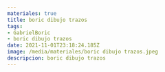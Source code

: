 ```yaml
---
materiales: true
title: boric dibujo trazos
tags:
- GabrielBoric
- boric dibujo trazos
date: 2021-11-01T23:18:24.185Z
image: /media/materiales/boric dibujo trazos.jpeg
descripcion: boric dibujo trazos
---
```

